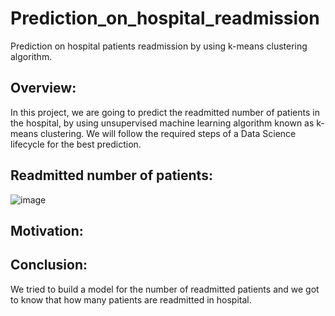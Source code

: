# Prediction_on_hospital_readmission
Prediction on hospital patients readmission by using k-means clustering algorithm.

## Overview:
In this project, we are going to predict the readmitted number of patients in the hospital, by using unsupervised machine learning algorithm known as k-means clustering.
We will follow the required steps of a Data Science lifecycle for the best prediction.

## Readmitted number of patients:
![image](https://user-images.githubusercontent.com/103682825/177015482-e78d03bb-9e78-4917-979a-cfbad3c96b0c.png)

## Motivation:


## Conclusion:
We tried to build a model for the number of readmitted patients and we got to know that how many patients are readmitted in hospital.

